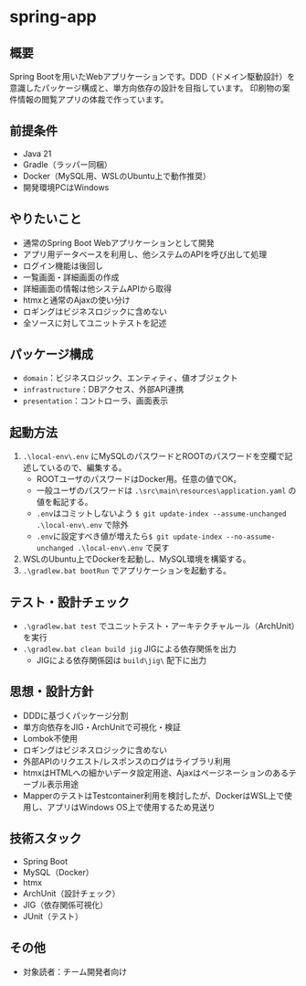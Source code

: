 # spring-app

## 概要

Spring Bootを用いたWebアプリケーションです。DDD（ドメイン駆動設計）を意識したパッケージ構成と、単方向依存の設計を目指しています。
印刷物の案件情報の閲覧アプリの体裁で作っています。

## 前提条件

- Java 21
- Gradle（ラッパー同梱）
- Docker（MySQL用、WSLのUbuntu上で動作推奨）
- 開発環境PCはWindows

## やりたいこと

- 通常のSpring Boot Webアプリケーションとして開発
- アプリ用データベースを利用し、他システムのAPIを呼び出して処理
- ログイン機能は後回し
- 一覧画面・詳細画面の作成
- 詳細画面の情報は他システムAPIから取得
- htmxと通常のAjaxの使い分け
- ロギングはビジネスロジックに含めない
- 全ソースに対してユニットテストを記述

## パッケージ構成

- `domain`：ビジネスロジック、エンティティ、値オブジェクト
- `infrastructure`：DBアクセス、外部API連携
- `presentation`：コントローラ、画面表示

## 起動方法

1. `.\local-env\.env` にMySQLのパスワードとROOTのパスワードを空欄で記述しているので、編集する。
    - ROOTユーザのパスワードはDocker用。任意の値でOK。
    - 一般ユーザのパスワードは `.\src\main\resources\application.yaml` の値を転記する。
    - `.env`はコミットしないよう `$ git update-index --assume-unchanged .\local-env\.env` で除外
    - `.env`に設定すべき値が増えたら`$ git update-index --no-assume-unchanged .\local-env\.env` で戻す
2. WSLのUbuntu上でDockerを起動し、MySQL環境を構築する。
3. `.\gradlew.bat bootRun` でアプリケーションを起動する。

## テスト・設計チェック

- `.\gradlew.bat test` でユニットテスト・アーキテクチャルール（ArchUnit）を実行
- `.\gradlew.bat clean build jig` JIGによる依存関係を出力
  - JIGによる依存関係図は `build\jig\` 配下に出力

## 思想・設計方針

- DDDに基づくパッケージ分割
- 単方向依存をJIG・ArchUnitで可視化・検証
- Lombok不使用
- ロギングはビジネスロジックに含めない
- 外部APIのリクエスト/レスポンスのログはライブラリ利用
- htmxはHTMLへの細かいデータ設定用途、Ajaxはページネーションのあるテーブル表示用途
- MapperのテストはTestcontainer利用を検討したが、DockerはWSL上で使用し、アプリはWindows OS上で使用するため見送り

## 技術スタック

- Spring Boot
- MySQL（Docker）
- htmx
- ArchUnit（設計チェック）
- JIG（依存関係可視化）
- JUnit（テスト）

## その他

- 対象読者：チーム開発者向け
